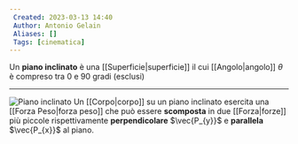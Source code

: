 ```yaml
---
 Created: 2023-03-13 14:40
 Author: Antonio Gelain
 Aliases: []
 Tags: [cinematica]
---
```


Un **piano inclinato** è una [[Superficie|superficie]] il cui [[Angolo|angolo]] $\theta$ è compreso tra 0 e 90 gradi (esclusi)

---

![Piano inclinato](https://www.youmath.it/images/stories/Fisica/Dinamica/componenti-delle-forze-sul-piano-inclinato.png)
Un [[Corpo|corpo]] su un piano inclinato esercita una [[Forza Peso|forza peso]] che può essere **scomposta** in due [[Forza|forze]] più piccole rispettivamente **perpendicolare** $\vec{P_{y}}$ e **parallela** $\vec{P_{x}}$ al piano.